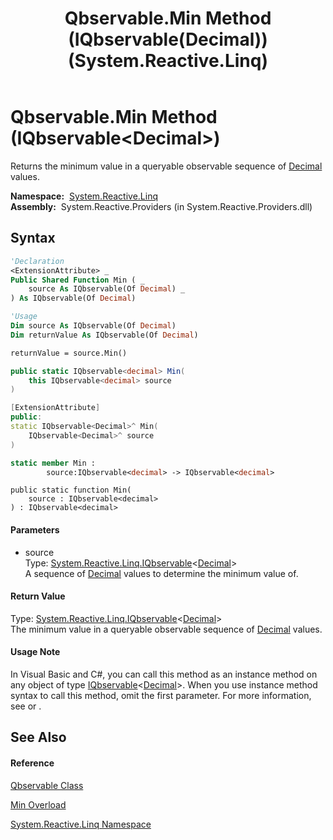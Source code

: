 ﻿---
title: Qbservable.Min Method (IQbservable(Decimal)) (System.Reactive.Linq)
TOCTitle: Min Method (IQbservable(Decimal))
ms:assetid: M:System.Reactive.Linq.Qbservable.Min(System.Reactive.Linq.IQbservable{System.Decimal})
ms:mtpsurl: https://msdn.microsoft.com/en-us/library/system.reactive.linq.qbservable.min(v=VS.103)
ms:contentKeyID: 36068912
ms.date: 06/28/2011
mtps_version: v=VS.103
dev_langs:
- vb
- csharp
- c++
- fsharp
- jscript
---

# Qbservable.Min Method (IQbservable\<Decimal\>)

Returns the minimum value in a queryable observable sequence of [Decimal](https://msdn.microsoft.com/en-us/library/1k2e8atx) values.

**Namespace:**  [System.Reactive.Linq](hh211929\(v=vs.103\).md)  
**Assembly:**  System.Reactive.Providers (in System.Reactive.Providers.dll)

## Syntax

``` vb
'Declaration
<ExtensionAttribute> _
Public Shared Function Min ( _
    source As IQbservable(Of Decimal) _
) As IQbservable(Of Decimal)
```

``` vb
'Usage
Dim source As IQbservable(Of Decimal)
Dim returnValue As IQbservable(Of Decimal)

returnValue = source.Min()
```

``` csharp
public static IQbservable<decimal> Min(
    this IQbservable<decimal> source
)
```

``` c++
[ExtensionAttribute]
public:
static IQbservable<Decimal>^ Min(
    IQbservable<Decimal>^ source
)
```

``` fsharp
static member Min : 
        source:IQbservable<decimal> -> IQbservable<decimal> 
```

``` jscript
public static function Min(
    source : IQbservable<decimal>
) : IQbservable<decimal>
```

#### Parameters

  - source  
    Type: [System.Reactive.Linq.IQbservable](hh229328\(v=vs.103\).md)\<[Decimal](https://msdn.microsoft.com/en-us/library/1k2e8atx)\>  
    A sequence of [Decimal](https://msdn.microsoft.com/en-us/library/1k2e8atx) values to determine the minimum value of.  

#### Return Value

Type: [System.Reactive.Linq.IQbservable](hh229328\(v=vs.103\).md)\<[Decimal](https://msdn.microsoft.com/en-us/library/1k2e8atx)\>  
The minimum value in a queryable observable sequence of [Decimal](https://msdn.microsoft.com/en-us/library/1k2e8atx) values.  

#### Usage Note

In Visual Basic and C\#, you can call this method as an instance method on any object of type [IQbservable](hh229328\(v=vs.103\).md)\<[Decimal](https://msdn.microsoft.com/en-us/library/1k2e8atx)\>. When you use instance method syntax to call this method, omit the first parameter. For more information, see [](https://msdn.microsoft.com/en-us/library/Bb384936) or [](https://msdn.microsoft.com/en-us/library/Bb383977).

## See Also

#### Reference

[Qbservable Class](hh211693\(v=vs.103\).md)

[Min Overload](hh212012\(v=vs.103\).md)

[System.Reactive.Linq Namespace](hh211929\(v=vs.103\).md)

